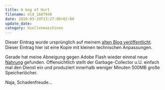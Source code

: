 ```yaml
---
title: A bag of Hurt
filename: old_1607948
date: 2010-03-29T13:27:00+02:00
update_date:
category: hoellenmaschinen
---
```

Dieser Eintrag wurde ursprünglich auf meinem [alten Blog veröffentlicht](https://stu.blogger.de/stories/1607948/). Dieser Eintrag hier ist eine Kopie mit kleinen technischen Anpassungen.

Gerade hat meine Abneigung gegen Adobe Flash wieder einmal neue [Nahrung](http://www.andymoore.ca/2010/03/motherfucking-as3-garbage-collection/) gefunden. Offensichtlich stellt der Garbage-Collector u.U. einfach mal den Dienst ein und produziert innerhalb weniger Minuten 500MB große Speicherlöcher.

Naja, Schadenfreude…
